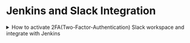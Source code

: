 <h1>Jenkins and Slack Integration</h1>


<details><summary>How to activate 2FA(Two-Factor-Authentication) Slack workspace and integrate with Jenkins</summary>
  <ol>
    <li>Activate 2FA(Two-Factor-Authentication) Slack workspace</li>
        <ol>
          <li>Create a slack workspace</li>
          <ul>
            <li><a href="https://slack.com/help/articles/206845317-Create-a-Slack-workspace">Documentation to create a                      workspace</a></li>
          </ul>
          <li><a href="https://github.com/hnnguye5/DOTS_CDIT/blob/master/pics/workspace_setting.png?raw=true">Go to your                  workspace settings</a></li>
          <li><a href="https://github.com/hnnguye5/DOTS_CDIT/blob/master/pics/workspace_wide_two_factor.png?raw=true">Click on            the Authentication tab. Then click on expand for Workspace-wide two-factor authentication</a></li>
          <li>Check your email to received more information from Slack to authenticate your Slack account</li>
        </ol>
    <li>Integrate with Jenkins</li>
      <ol>
        <li><details><summary>Generate a Slack Token</summary>
          <ol>
            <li>Navigate to <a href="https://testjenkinsspace.slack.com/apps/A0F7VRFKN-jenkins-ci?next_id=0">Jenkins CI</a>               </li>
            <li>Click Add to Slack and choose to channel to allow Jenkins to post notifications</li>
            <li>Copy the token and head back to Jenkins Homepage</li>
            <li>Click on Credentials ---> System ---> Global credentials(unrestricted) ---> Add Credentials</li>
            <li>In Kind dropdown box, select Secret Text and paste your token in Secret and give an ID and description</li>
          </ol>
        </details></li>
         <li>Return to Jenkins homepage and click on Manage Jenkins ---> Configure Systems.</li>
         <li>Head to the Slack section and enter the workspace information, click the dropdown menu for the correct                     credentials, and enter the name of the channel. (if no credential is available, you must create one)</li>
          <details><summary>If no credential is available, you must create one</summary>
            <ul>
              <li>Click on Add and then Jenkins</li>
              <li>In Kind dropdown box, select Secret Text and paste your token in Secret and give an ID and description</li>
              <li>Click on Add</li>
              <li>Ensure the credentials you just created is selected</li>
            </ul>
           </details>
         <li>Click Test Connection and make sure it is successful. Then scroll down and click Apply and then Save</li>
      </ol>
    <li>To Test Integration</li>
          <ol>
            <li>Click on New Item</li>
            <li>Give it a name and use Pipeline</li>
            <li>Under Pipeline, enter the script to send a message to Slack</li>
               <ul>
                <li><a href="https://github.com/hnnguye5/DOTS_CDIT/blob/master/pics/slack-message.png?raw=true">Script Example</a></li>
              </ul>
            <li>Go back to Jenkins homepage and click on Manage Jenkins --> Manage Plugins</li>
            <li>Under Available tab, search for Slack Notification and Pipeline. Click the checkbox next to their names. Then             click Install without Restart</li>
            <li>Return back to your Jenkins homepage and click on the name of your pipeline</li>
            <li>Click on Build Now</li>
             <li>Check your Slack workspace to see a new message</li>
          </ol>
  </ol>
</details>
